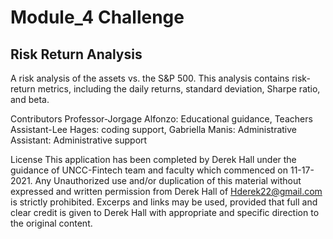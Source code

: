 # Module_4 Challenge

## Risk Return Analysis

A risk analysis of the assets vs. the S&P 500. This analysis contains risk-return metrics, including the daily returns, standard deviation, Sharpe ratio, and beta.


Contributors
Professor-Jorgage Alfonzo: Educational guidance, Teachers Assistant-Lee Hages: coding support, Gabriella Manis: Administrative Assistant: Administrative support

License
This application has been completed by Derek Hall under the guidance of UNCC-Fintech team and faculty which commenced on 11-17-2021. Any Unauthorized use and/or duplication of this material without expressed and written permission from Derek Hall of Hderek22@gmail.com is strictly prohibited. Excerps and links may be used, provided that full and clear credit is given to Derek Hall with appropriate and specific direction to the original content.
